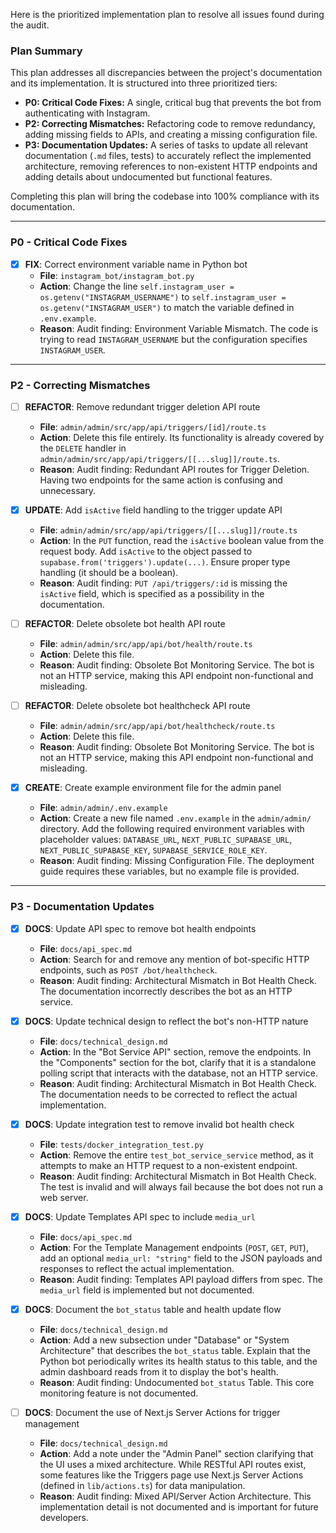 Here is the prioritized implementation plan to resolve all issues found during the audit.

### Plan Summary

This plan addresses all discrepancies between the project's documentation and its implementation. It is structured into three prioritized tiers:

*   **P0: Critical Code Fixes:** A single, critical bug that prevents the bot from authenticating with Instagram.
*   **P2: Correcting Mismatches:** Refactoring code to remove redundancy, adding missing fields to APIs, and creating a missing configuration file.
*   **P3: Documentation Updates:** A series of tasks to update all relevant documentation (`.md` files, tests) to accurately reflect the implemented architecture, removing references to non-existent HTTP endpoints and adding details about undocumented but functional features.

Completing this plan will bring the codebase into 100% compliance with its documentation.

---

### P0 - Critical Code Fixes

- [x] **FIX**: Correct environment variable name in Python bot
    - **File**: `instagram_bot/instagram_bot.py`
    - **Action**: Change the line `self.instagram_user = os.getenv("INSTAGRAM_USERNAME")` to `self.instagram_user = os.getenv("INSTAGRAM_USER")` to match the variable defined in `.env.example`.
    - **Reason**: Audit finding: Environment Variable Mismatch. The code is trying to read `INSTAGRAM_USERNAME` but the configuration specifies `INSTAGRAM_USER`.

---

### P2 - Correcting Mismatches

- [ ] **REFACTOR**: Remove redundant trigger deletion API route
    - **File**: `admin/admin/src/app/api/triggers/[id]/route.ts`
    - **Action**: Delete this file entirely. Its functionality is already covered by the `DELETE` handler in `admin/admin/src/app/api/triggers/[[...slug]]/route.ts`.
    - **Reason**: Audit finding: Redundant API routes for Trigger Deletion. Having two endpoints for the same action is confusing and unnecessary.

- [x] **UPDATE**: Add `isActive` field handling to the trigger update API
    - **File**: `admin/admin/src/app/api/triggers/[[...slug]]/route.ts`
    - **Action**: In the `PUT` function, read the `isActive` boolean value from the request body. Add `isActive` to the object passed to `supabase.from('triggers').update(...)`. Ensure proper type handling (it should be a boolean).
    - **Reason**: Audit finding: `PUT /api/triggers/:id` is missing the `isActive` field, which is specified as a possibility in the documentation.

- [ ] **REFACTOR**: Delete obsolete bot health API route
    - **File**: `admin/admin/src/app/api/bot/health/route.ts`
    - **Action**: Delete this file.
    - **Reason**: Audit finding: Obsolete Bot Monitoring Service. The bot is not an HTTP service, making this API endpoint non-functional and misleading.

- [ ] **REFACTOR**: Delete obsolete bot healthcheck API route
    - **File**: `admin/admin/src/app/api/bot/healthcheck/route.ts`
    - **Action**: Delete this file.
    - **Reason**: Audit finding: Obsolete Bot Monitoring Service. The bot is not an HTTP service, making this API endpoint non-functional and misleading.

- [x] **CREATE**: Create example environment file for the admin panel
    - **File**: `admin/admin/.env.example`
    - **Action**: Create a new file named `.env.example` in the `admin/admin/` directory. Add the following required environment variables with placeholder values: `DATABASE_URL`, `NEXT_PUBLIC_SUPABASE_URL`, `NEXT_PUBLIC_SUPABASE_KEY`, `SUPABASE_SERVICE_ROLE_KEY`.
    - **Reason**: Audit finding: Missing Configuration File. The deployment guide requires these variables, but no example file is provided.

---

### P3 - Documentation Updates

- [x] **DOCS**: Update API spec to remove bot health endpoints
    - **File**: `docs/api_spec.md`
    - **Action**: Search for and remove any mention of bot-specific HTTP endpoints, such as `POST /bot/healthcheck`.
    - **Reason**: Audit finding: Architectural Mismatch in Bot Health Check. The documentation incorrectly describes the bot as an HTTP service.

- [x] **DOCS**: Update technical design to reflect the bot's non-HTTP nature
    - **File**: `docs/technical_design.md`
    - **Action**: In the "Bot Service API" section, remove the endpoints. In the "Components" section for the bot, clarify that it is a standalone polling script that interacts with the database, not an HTTP service.
    - **Reason**: Audit finding: Architectural Mismatch in Bot Health Check. The documentation needs to be corrected to reflect the actual implementation.

- [x] **DOCS**: Update integration test to remove invalid bot health check
    - **File**: `tests/docker_integration_test.py`
    - **Action**: Remove the entire `test_bot_service_service` method, as it attempts to make an HTTP request to a non-existent endpoint.
    - **Reason**: Audit finding: Architectural Mismatch in Bot Health Check. The test is invalid and will always fail because the bot does not run a web server.

- [x] **DOCS**: Update Templates API spec to include `media_url`
    - **File**: `docs/api_spec.md`
    - **Action**: For the Template Management endpoints (`POST`, `GET`, `PUT`), add an optional `media_url: "string"` field to the JSON payloads and responses to reflect the actual implementation.
    - **Reason**: Audit finding: Templates API payload differs from spec. The `media_url` field is implemented but not documented.

- [x] **DOCS**: Document the `bot_status` table and health update flow
    - **File**: `docs/technical_design.md`
    - **Action**: Add a new subsection under "Database" or "System Architecture" that describes the `bot_status` table. Explain that the Python bot periodically writes its health status to this table, and the admin dashboard reads from it to display the bot's health.
    - **Reason**: Audit finding: Undocumented `bot_status` Table. This core monitoring feature is not documented.

- [ ] **DOCS**: Document the use of Next.js Server Actions for trigger management
    - **File**: `docs/technical_design.md`
    - **Action**: Add a note under the "Admin Panel" section clarifying that the UI uses a mixed architecture. While RESTful API routes exist, some features like the Triggers page use Next.js Server Actions (defined in `lib/actions.ts`) for data manipulation.
    - **Reason**: Audit finding: Mixed API/Server Action Architecture. This implementation detail is not documented and is important for future developers.